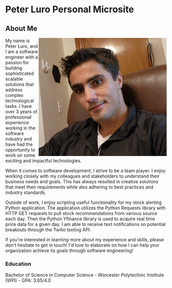 # Peter Luro Personal Microsite

## About  Me
<img src="img/profile.png" alt="image" width="400" style="float: right;">

My name is Peter Luro, and I am a software engineer with a passion for building sophisticated scalable solutions that address complex technological tasks. I have over 3 years of professional experience working in the software industry and have had the opportunity to work on some exciting and impactful technologies.

When it comes to software development, I strive to be a team player. I enjoy working closely with my colleagues and stakeholders to understand their business needs and goals. This has always resulted in creative solutions that meet their requirements while also adhering to best practices and industry standards.

Outside of work, I enjoy scripting useful functionality for my stock alerting Python application. The application utilizes the Python Requests library with HTTP GET requests to pull stock recommendations from various source each day. Then the Python Yfinance library is used to acquire real time price data for a given day. I am able to receive text notifications on potential breakouts through the Twilio texting API.

If you're interested in learning more about my experience and skills, please don't hesitate to get in touch! I'd love to elaborate on how I can help your organization achieve its goals through software engineering!

### Education

Bachelor of Science in Computer Science - Worcester Polytechnic Institute (WPI) - GPA: 3.65/4.0




